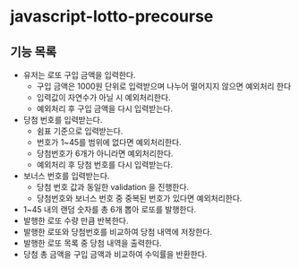 # javascript-lotto-precourse

## 기능 목록

- 유저는 로또 구입 금액을 입력한다.
  - 구입 금액은 1000원 단위로 입력받으며 나누어 떨어지지 않으면 예외처리 한다
  - 입력값이 자연수가 아닐 시 예외처리한다.
  - 예외처리 후 구입 금액을 다시 입력받는다.
- 당첨 번호를 입력받는다.
  - 쉼표 기준으로 입력받는다.
  - 번호가 1~45를 범위에 없다면 예외처리한다.
  - 당첨번호가 6개가 아니라면 예외처리한다.
  - 예외처리 후 당첨 번호를 다시 입력받는다.
- 보너스 번호를 입력받는다.
  - 당첨 번호 값과 동일한 validation 을 진행한다.
  - 당첨번호와 보너스 번호 중 중복된 번호가 있다면 예외처리한다.
- 1~45 내의 랜덤 숫자를 총 6개 뽑아 로또를 발행한다.
- 발행한 로또 수량 만큼 반복한다.
- 발행한 로또와 당첨번호를 비교하여 당첨 내역에 저장한다.
- 발행한 로또 목록 중 당첨 내역을 출력한다.
- 당첨 총 금액을 구입 금액과 비교하여 수익률을 반환한다.
